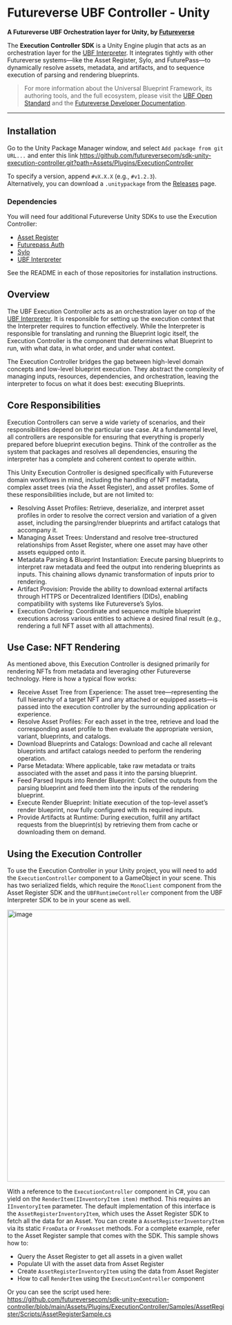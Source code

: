 # Futureverse UBF Controller - Unity

**A Futureverse UBF Orchestration layer for Unity, by [Futureverse](https://www.futureverse.com)**

The **Execution Controller SDK** is a Unity Engine plugin that acts as an orchestration layer for the [UBF Interpreter](https://github.com/futureversecom/sdk-unity-ubf). It integrates tightly with other Futureverse systems—like the Asset Register, Sylo, and FuturePass—to dynamically resolve assets, metadata, and artifacts, and to sequence execution of parsing and rendering blueprints.

> For more information about the Universal Blueprint Framework, its authoring tools, and the full ecosystem, please visit the [UBF Open Standard](https://ubfstandard.com/) and the [Futureverse Developer Documentation](https://docs.futureverse.com/1134b651-6817-4acb-ab1a-7bced4b15e80).

---

## Installation

Go to the Unity Package Manager window, and select `Add package from git URL...` and enter this link https://github.com/futureversecom/sdk-unity-execution-controller.git?path=Assets/Plugins/ExecutionController

To specify a version, append `#vX.X.X` (e.g., `#v1.2.3`).  
Alternatively, you can download a `.unitypackage` from the [Releases](https://github.com/futureversecom/sdk-unity-execution-controller/releases) page.

### Dependencies
You will need four additional Futureverse Unity SDKs to use the Execution Controller:
* [Asset Register](https://github.com/futureversecom/sdk-unity-asset-register)
* [Futurepass Auth](https://github.com/futureversecom/sdk-unity-futurepass/)
* [Sylo](https://github.com/futureversecom/sdk-unity-sylo)
* [UBF Interpreter](https://github.com/futureversecom/sdk-unity-ubf)

See the README in each of those repositories for installation instructions.

## Overview

The UBF Execution Controller acts as an orchestration layer on top of the [UBF Interpreter](https://github.com/futureversecom/sdk-unity-ubf). It is responsible for setting up the execution context that the Interpreter requires to function effectively. While the Interpreter is responsible for translating and running the Blueprint logic itself, the Execution Controller is the component that determines what Blueprint to run, with what data, in what order, and under what context.

The Execution Controller bridges the gap between high-level domain concepts and low-level blueprint execution. They abstract the complexity of managing inputs, resources, dependencies, and orchestration, leaving the interpreter to focus on what it does best: executing Blueprints.
​
## Core Responsibilities

Execution Controllers can serve a wide variety of scenarios, and their responsibilities depend on the particular use case. At a fundamental level, all controllers are responsible for ensuring that everything is properly prepared before blueprint execution begins. Think of the controller as the system that packages and resolves all dependencies, ensuring the interpreter has a complete and coherent context to operate within.

This Unity Execution Controller is designed specifically with Futureverse domain workflows in mind, including the handling of NFT metadata, complex asset trees (via the Asset Register), and asset profiles. Some of these responsibilities include, but are not limited to:

* Resolving Asset Profiles: Retrieve, deserialize, and interpret asset profiles in order to resolve the correct version and variation of a given asset, including the parsing/render blueprints and artifact catalogs that accompany it.
* Managing Asset Trees: Understand and resolve tree-structured relationships from Asset Register, where one asset may have other assets equipped onto it.
* Metadata Parsing & Blueprint Instantiation: Execute parsing blueprints to interpret raw metadata and feed the output into rendering blueprints as inputs. This chaining allows dynamic transformation of inputs prior to rendering.
* Artifact Provision: Provide the ability to download external artifacts through HTTPS or Decentralized Identifiers (DIDs), enabling compatibility with systems like Futureverse’s Sylos.
* Execution Ordering: Coordinate and sequence multiple blueprint executions across various entities to achieve a desired final result (e.g., rendering a full NFT asset with all attachments).

## Use Case: NFT Rendering

As mentioned above, this Execution Controller is designed primarily for rendering NFTs from metadata and leveraging other Futureverse technology. Here is how a typical flow works:

* Receive Asset Tree from Experience: The asset tree—representing the full hierarchy of a target NFT and any attached or equipped assets—is passed into the execution controller by the surrounding application or experience.
* Resolve Asset Profiles: For each asset in the tree, retrieve and load the corresponding asset profile to then evaluate the appropriate version, variant, blueprints, and catalogs.
* Download Blueprints and Catalogs: Download and cache all relevant blueprints and artifact catalogs needed to perform the rendering operation.
* Parse Metadata: Where applicable, take raw metadata or traits associated with the asset and pass it into the parsing blueprint.
* Feed Parsed Inputs into Render Blueprint: Collect the outputs from the parsing blueprint and feed them into the inputs of the rendering blueprint.
* Execute Render Blueprint: Initiate execution of the top-level asset’s render blueprint, now fully configured with its required inputs.
* Provide Artifacts at Runtime: During execution, fulfill any artifact requests from the blueprint(s) by retrieving them from cache or downloading them on demand.

## Using the Execution Controller

To use the Execution Controller in your Unity project, you will need to add the `ExecutionController` component to a GameObject in your scene. This has two serialized fields, which require the `MonoClient` component from the Asset Register SDK and the `UBFRuntimeController` component from the UBF Interpreter SDK to be in your scene as well. 

<img width="612" height="628" alt="image" src="https://github.com/user-attachments/assets/c8dc002d-464f-489a-84c6-fa35f2d4d16a" />

With a reference to the `ExecutionController` component in C#, you can yield on the `RenderItem(IInventoryItem item)` method. This requires an `IInventoryItem` parameter. The default implementation of this interface is the `AssetRegisterInventoryItem`, which uses the Asset Register SDK to fetch all the data for an Asset. You can create a `AssetRegisterInventoryItem` via its static `FromData` or `FromAsset` methods. For a complete example, refer to the Asset Register sample that comes with the SDK. This sample shows how to:

* Query the Asset Register to get all assets in a given wallet
* Populate UI with the asset data from Asset Register
* Create `AssetRegisterInventoryItem` using the data from Asset Register
* How to call `RenderItem` using the `ExecutionController` component

Or you can see the script used here: https://github.com/futureversecom/sdk-unity-execution-controller/blob/main/Assets/Plugins/ExecutionController/Samples/AssetRegister/Scripts/AssetRegisterSample.cs

